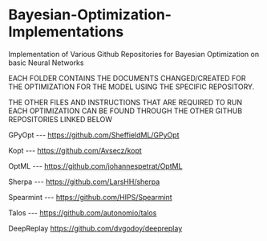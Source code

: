 # Bayesian-Optimization-Implementations
Implementation of Various Github Repositories for Bayesian Optimization on basic Neural Networks 

EACH FOLDER CONTAINS THE DOCUMENTS CHANGED/CREATED FOR THE OPTIMIZATION FOR THE MODEL USING THE SPECIFIC REPOSITORY.

THE OTHER FILES AND INSTRUCTIONS THAT ARE REQUIRED TO RUN EACH OPTIMIZATION CAN BE FOUND THROUGH THE OTHER GITHUB REPOSITORIES LINKED BELOW


GPyOpt --- https://github.com/SheffieldML/GPyOpt


Kopt --- https://github.com/Avsecz/kopt


OptML --- https://github.com/johannespetrat/OptML


Sherpa --- https://github.com/LarsHH/sherpa


Spearmint --- https://github.com/HIPS/Spearmint


Talos --- https://github.com/autonomio/talos


DeepReplay      https://github.com/dvgodoy/deepreplay  

